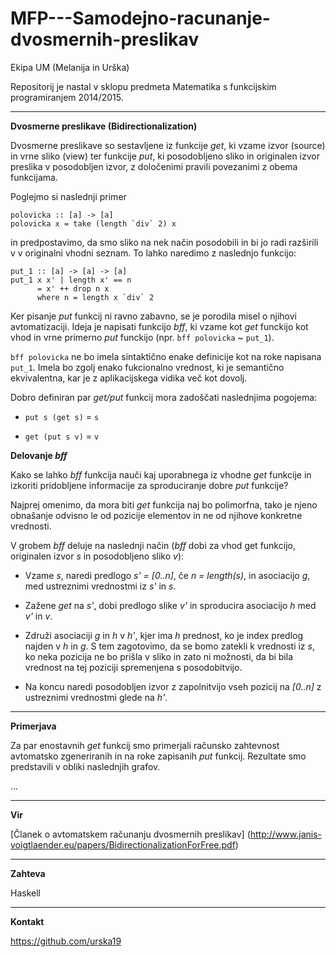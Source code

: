 MFP---Samodejno-racunanje-dvosmernih-preslikav
==============================================
Ekipa UM (Melanija in Urška)

Repositorij je nastal v sklopu predmeta Matematika s funkcijskim programiranjem 2014/2015.
___

**Dvosmerne preslikave (Bidirectionalization)**

Dvosmerne preslikave so sestavljene iz funkcije *get*, ki vzame izvor (source)
in vrne sliko (view) ter funkcije *put*, ki posodobljeno sliko in originalen
izvor preslika v posodobljen izvor, z določenimi pravili povezanimi z 
obema funkcijama.

Poglejmo si naslednji primer
```
polovicka :: [a] -> [a]
polovicka x = take (length `div` 2) x
```
in predpostavimo, da smo sliko na nek način posodobili in bi jo radi razširili v 
v originalni vhodni seznam.
To lahko naredimo z naslednjo funkcijo:
```
put_1 :: [a] -> [a] -> [a]
put_1 x x' | length x' == n
	  = x' ++ drop n x 
	  where n = length x `div` 2
```

Ker pisanje *put* funkcij ni ravno zabavno, se je porodila misel o njihovi avtomatizaciji.
Ideja je napisati funkcijo *bff*, ki vzame kot *get* funckijo kot vhod in vrne 
primerno *put* funckijo (npr. ```bff polovicka``` ~ ```put_1```).

```bff polovicka``` ne bo imela sintaktično enake definicije kot na roke napisana 
```put_1```. Imela bo zgolj enako fukcionalno vrednost, ki je semantično 
ekvivalentna, kar je z aplikacijskega vidika več kot dovolj.

Dobro definiran par *get/put* funkcij mora zadoščati naslednjima pogojema:

- ```put s (get s)``` = ```s```

- ```get (put s v)``` = ```v```


**Delovanje *bff***

Kako se lahko *bff* funkcija nauči kaj uporabnega iz vhodne *get* funkcije in 
izkoriti pridobljene informacije za sproduciranje dobre *put* funkcije?

Najprej omenimo, da mora biti *get* funkcija naj bo polimorfna, tako je njeno obnašanje odvisno le od 
pozicije elementov in ne od njihove konkretne vrednosti.


V grobem *bff* deluje na naslednji način
(*bff* dobi za vhod get funkcijo, originalen izvor *s* in posodobljeno sliko *v*):

- Vzame *s*, naredi predlogo *s' = [0..n]*, če *n = length(s)*, in asociacijo *g*, med 
ustreznimi vrednostmi iz *s'* in *s*.

- Zažene *get* na *s'*, dobi predlogo slike *v'* in sproducira asociacijo *h* med *v'* in *v*.

- Združi asociaciji *g* in *h* v *h'*, kjer ima *h* prednost, ko je index predlog najden 
v *h* in *g*. S tem zagotovimo, da se bomo zatekli k vrednosti iz *s*, ko neka 
pozicija ne bo prišla v sliko in zato ni možnosti, da bi bila vrednost na tej poziciji spremenjena 
s posodobitvijo.

- Na koncu naredi posodobljen izvor z zapolnitvijo vseh pozicij na *[0..n]*
z ustreznimi vrednostmi glede na *h'*.




___
**Primerjava**

Za par enostavnih *get* funkcij smo primerjali računsko zahtevnost avtomatsko zgeneriranih in na roke zapisanih *put* funkcij. Rezultate smo predstavili v obliki naslednjih grafov.

...

___
**Vir**

[Članek o avtomatskem računanju dvosmernih preslikav] (http://www.janis-voigtlaender.eu/papers/BidirectionalizationForFree.pdf)

___
**Zahteva**

Haskell

___
**Kontakt**

https://github.com/urska19



